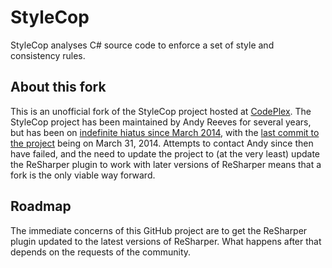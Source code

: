 # StyleCop

StyleCop analyses C# source code to enforce a set of style and consistency rules.

## About this fork

This is an unofficial fork of the StyleCop project hosted at [CodePlex](http://stylecop.codeplex.com). The StyleCop project has been maintained by Andy Reeves for several years, but has been on [indefinite hiatus since March 2014](https://twitter.com/stylecopdev/status/448202371798433792), with the [last commit to the project](https://github.com/StyleCop/StyleCop/commit/d9577105fee871b9f49cd7e86858b4044b99b192) being on March 31, 2014. Attempts to contact Andy since then have failed, and the need to update the project to (at the very least) update the ReSharper plugin to work with later versions of ReSharper means that a fork is the only viable way forward.

## Roadmap

The immediate concerns of this GitHub project are to get the ReSharper plugin updated to the latest versions of ReSharper. What happens after that depends on the requests of the community.
